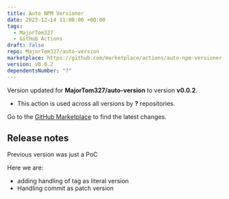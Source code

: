 ```yaml
---
title: Auto NPM Versioner
date: 2023-12-14 11:00:00 +00:00
tags:
  - MajorTom327
  - GitHub Actions
draft: false
repo: MajorTom327/auto-version
marketplace: https://github.com/marketplace/actions/auto-npm-versioner
version: v0.0.2
dependentsNumber: "?"
---
```



Version updated for **MajorTom327/auto-version** to version **v0.0.2**.
- This action is used across all versions by **?** repositories.

Go to the [GitHub Marketplace](https://github.com/marketplace/actions/auto-npm-versioner) to find the latest changes.

## Release notes

Previous version was just a PoC

Here we are:
- adding handling of tag as literal version
- Handling commit as patch version
